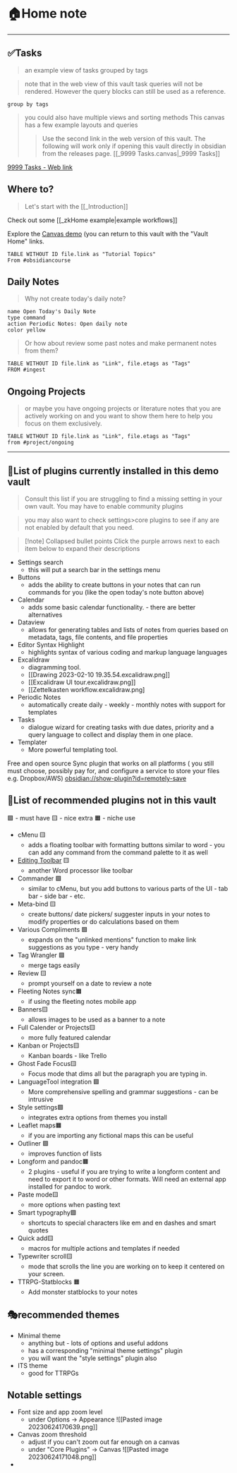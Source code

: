 

#  🏠Home note
---

## ✅Tasks
> an example view of tasks grouped by tags


>note that in the web view of this vault task queries will not be rendered. However the query blocks can still be used as a reference.

```tasks
group by tags
```
> you could also have multiple views and sorting methods
> This canvas has a few example layouts and queries
> >Use the second link in the web version of this vault. The following will work only if opening this vault directly in obsidian from the releases page.
[[_9999 Tasks.canvas|_9999 Tasks]] 

[9999 Tasks - Web link](https://demovault.kribbitt.cc/_9999-tasks.html)


## Where to?

>Let's start with the [[_Introduction]] 

Check out some [[_zkHome example|example workflows]]

Explore the [Canvas demo](https://demovault.kribbitt.cc/return-home.html) (you can return to this vault with the "Vault Home" links.

```dataview
TABLE WITHOUT ID file.link as "Tutorial Topics"
From #obsidiancourse
```


## Daily Notes

>Why not create today's daily note?

```button
name Open Today's Daily Note
type command
action Periodic Notes: Open daily note
color yellow
```


>Or how about review some past notes and make permanent notes from them?

```dataview
TABLE WITHOUT ID file.link as "Link", file.etags as "Tags"
FROM #ingest
```

## Ongoing Projects 

> or maybe you have ongoing projects or literature notes that you are actively working on and you want to show them here to help you focus on them exclusively.

```dataview
TABLE WITHOUT ID file.link as "Link", file.etags as "Tags"
from #project/ongoing 

```

---
## 🔌List of plugins currently installed in this demo vault 

> Consult this list if you are struggling to find a missing setting in your own vault. You may have to enable community plugins 

> you may also want to check settings>core plugins to see if any are not enabled by default that you need.

>[!note] Collapsed bullet points
> Click the purple arrows next to each item below to expand their descriptions

- Settings search 
	- this will put a search bar in the settings menu
- Buttons 
	- adds the ability to create buttons in your notes that can run commands for you (like the open today's note button above)
- Calendar 
	- adds some basic calendar functionality. - there are better alternatives
- Dataview 
	- allows for generating tables and lists of notes from queries based on metadata, tags, file contents, and file properties
- Editor Syntax Highlight 
	- highlights syntax of various coding and markup language languages
- Excalidraw 
	- diagramming tool. 
	- [[Drawing 2023-02-10 19.35.54.excalidraw.png]]
	- [[Excalidraw UI tour.excalidraw.png]]
	- [[Zettelkasten workflow.excalidraw.png]
- Periodic Notes 
	- automatically create daily - weekly - monthly notes with support for templates
- Tasks 
	- dialogue wizard for creating tasks with due dates, priority and a query language to collect and display them in one place.
- Templater 
	- More powerful templating tool. 

Free and open source Sync plugin that works on all platforms ( you still must choose, possibly pay for, and configure a service to store your files e.g. Dropbox/AWS)
[obsidian://show-plugin?id=remotely-save](obsidian://show-plugin?id=remotely-save)
## 🔌List of recommended plugins not in this vault
🟩 - must have 🟨 - nice extra 🟧 - niche use 
- cMenu 🟨
	- adds a floating toolbar with formatting buttons similar to word - you can add any command from the command palette to it as well
- [Editing Toolbar](obsidian://show-plugin?id=editing-toolbar) 🟨
	- another Word processor like toolbar
- Commander 🟩
	- similar to cMenu, but you add buttons to various parts of the UI - tab bar - side bar - etc.
- Meta-bind 🟨
	- create buttons/ date pickers/ suggester inputs in your notes to modify properties or do calculations based on them
- Various Compliments 🟩
	- expands on the "unlinked mentions" function to make link suggestions as you type - very handy
- Tag Wrangler 🟩
	- merge tags easily 
- Review 🟨
	- prompt yourself on a date to review a note
- Fleeting Notes sync🟧
	- if using the fleeting notes mobile app
- Banners🟨
	- allows images to be used as a banner to a note
- Full Calender or Projects🟨
	- more fully featured calendar
- Kanban or Projects🟨
	- Kanban boards - like Trello
- Ghost Fade Focus🟨
	- Focus mode that dims all but the paragraph you are typing in.
- LanguageTool integration 🟩
	- More comprehensive spelling and grammar suggestions - can be intrusive
- Style settings🟩
	- integrates extra options from themes you install
- Leaflet maps🟧
	- if you are importing any fictional maps this can be useful
- Outliner 🟩
	- improves function of lists
- Longform and pandoc🟧
	- 2 plugins - useful if you are trying to write a longform content and need to export it to word or other formats. Will need an external app installed for pandoc to work.
- Paste mode🟨
	- more options when pasting text
- Smart typography🟩
	- shortcuts to special characters like em and en dashes and smart quotes
- Quick add🟨
	- macros for multiple actions and templates if needed
- Typewriter scroll🟨
	- mode that scrolls the line you are working on to keep it centered on your screen.
- TTRPG-Statblocks 🟧
	- Add monster statblocks to your notes

## 🎭recommended themes

- Minimal theme 
	- anything but - lots of options and useful addons
	- has a corresponding "minimal theme settings" plugin
	- you will want the "style settings" plugin also
- ITS theme 
	- good for TTRPGs


## Notable settings 
- Font size and app zoom level
	- under Options -> Appearance 
										![[Pasted image 20230624170639.png]]
- Canvas zoom threshold
	- adjust if you can't zoom out far enough on a canvas
	- under "Core Plugins" -> Canvas 
											 ![[Pasted image 20230624171048.png]]
- 
